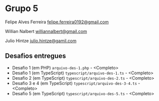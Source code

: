 # Grupo 5

Felipe Alves Ferreira <felipe.ferreira0192@gmail.com>

Willian Nalbert <williannalbert@gmail.com>

Julio Hintze <julio.hintze@gamil.com>


## Desafios entregues
  - Desafio 1 (em PHP) `arquivo-des-1.php`                        - &lt;Completo&gt;
  - Desafio 1 (em TypeScript) `typescript/arquivo-des-1.ts`       - &lt;Completo&gt;
  - Desafio 2 (em TypeScript) `typescript/arquivo-des-2.ts`       - &lt;Completo&gt;
  - Desafio 3 e 4 (em TypeScript) `typescript/arquivo-des-3-4.ts` - &lt;Completo&gt;
  - Desafio 5 (em TypeScript) `typescript/arquivo-des-5.ts`       - &lt;Completo&gt;
